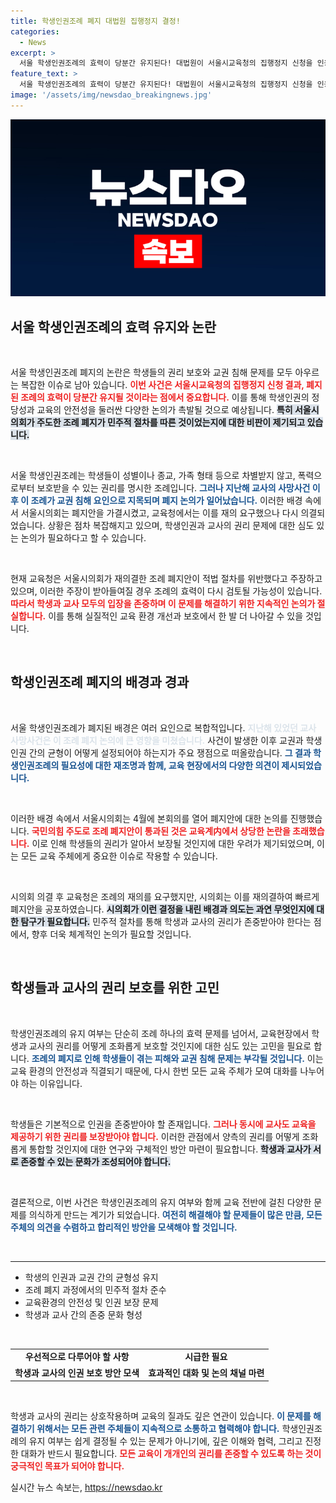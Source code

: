 ```yaml
---
title: 학생인권조례 폐지 대법원 집행정지 결정!
categories:
  - News
excerpt: >
  서울 학생인권조례의 효력이 당분간 유지된다! 대법원이 서울시교육청의 집행정지 신청을 인용하며, 조례의 운명이 큰 관심을 모은다. 차별과 폭력을 방지하기 위한 이 법안의 향후 결과는?
feature_text: >
  서울 학생인권조례의 효력이 당분간 유지된다! 대법원이 서울시교육청의 집행정지 신청을 인용하며, 조례의 운명이 큰 관심을 모은다. 차별과 폭력을 방지하기 위한 이 법안의 향후 결과는?
image: '/assets/img/newsdao_breakingnews.jpg'
---
```


<p><img src="/assets/img/newsdao_breakingnews.jpg" alt="pcversion 속보" /></p>

<h2 data-ke-size="size26">서울 학생인권조례의 효력 유지와 논란</h2>

<p data-ke-size="size16">&nbsp;</p>

<p>서울 학생인권조례 폐지의 논란은 학생들의 권리 보호와 교권 침해 문제를 모두 아우르는 복잡한 이슈로 남아 있습니다. <b><span style="color: #ee2323;">이번 사건은 서울시교육청의 집행정지 신청 결과, 폐지된 조례의 효력이 당분간 유지될 것이라는 점에서 중요합니다.</span></b> 이를 통해 학생인권의 정당성과 교육의 안전성을 둘러싼 다양한 논의가 촉발될 것으로 예상됩니다. <b><span style="background-color: #21538527;">특히 서울시의회가 주도한 조례 폐지가 민주적 절차를 따른 것이었는지에 대한 비판이 제기되고 있습니다.</span></b></p>

<p data-ke-size="size16">&nbsp;</p>

<p>서울 학생인권조례는 학생들이 성별이나 종교, 가족 형태 등으로 차별받지 않고, 폭력으로부터 보호받을 수 있는 권리를 명시한 조례입니다. <b><span style="color: #1a5490;">그러나 지난해 교사의 사망사건 이후 이 조례가 교권 침해 요인으로 지목되며 폐지 논의가 일어났습니다.</span></b> 이러한 배경 속에서 서울시의회는 폐지안을 가결시켰고, 교육청에서는 이를 재의 요구했으나 다시 의결되었습니다. 상황은 점차 복잡해지고 있으며, 학생인권과 교사의 권리 문제에 대한 심도 있는 논의가 필요하다고 할 수 있습니다.</p>

<p data-ke-size="size16">&nbsp;</p>

<p>현재 교육청은 서울시의회가 재의결한 조례 폐지안이 적법 절차를 위반했다고 주장하고 있으며, 이러한 주장이 받아들여질 경우 조례의 효력이 다시 검토될 가능성이 있습니다. <b><span style="color: #ee2323;">따라서 학생과 교사 모두의 입장을 존중하며 이 문제를 해결하기 위한 지속적인 논의가 절실합니다.</span></b> 이를 통해 실질적인 교육 환경 개선과 보호에서 한 발 더 나아갈 수 있을 것입니다.</p>

<p data-ke-size="size16">&nbsp;</p>

<h2 data-ke-size="size26">학생인권조례 폐지의 배경과 경과</h2>

<p data-ke-size="size16">&nbsp;</p>

<p>서울 학생인권조례가 폐지된 배경은 여러 요인으로 복합적입니다. <b><span style="color: #21538527;">지난해 있었던 교사 사망사건은 이 조례 폐지 논의에 큰 영향을 미쳤습니다.</span></b> 사건이 발생한 이후 교권과 학생 인권 간의 균형이 어떻게 설정되어야 하는지가 주요 쟁점으로 떠올랐습니다. <b><span style="color: #1a5490;">그 결과 학생인권조례의 필요성에 대한 재조명과 함께, 교육 현장에서의 다양한 의견이 제시되었습니다.</span></b></p>

<p data-ke-size="size16">&nbsp;</p>

<p>이러한 배경 속에서 서울시의회는 4월에 본회의를 열어 폐지안에 대한 논의를 진행했습니다. <b><span style="color: #ee2323;">국민의힘 주도로 조례 폐지안이 통과된 것은 교육계内에서 상당한 논란을 초래했습니다.</span></b> 이로 인해 학생들의 권리가 알아서 보장될 것인지에 대한 우려가 제기되었으며, 이는 모든 교육 주체에게 중요한 이슈로 작용할 수 있습니다.</p>

<p data-ke-size="size16">&nbsp;</p>

<p>시의회 의결 후 교육청은 조례의 재의를 요구했지만, 시의회는 이를 재의결하여 빠르게 폐지안을 공포하였습니다. <b><span style="background-color: #21538527;">시의회가 이런 결정을 내린 배경과 의도는 과연 무엇인지에 대한 탐구가 필요합니다.</span></b> 민주적 절차를 통해 학생과 교사의 권리가 존중받아야 한다는 점에서, 향후 더욱 체계적인 논의가 필요할 것입니다.</p>

<p data-ke-size="size16">&nbsp;</p>

<h2 data-ke-size="size26">학생들과 교사의 권리 보호를 위한 고민</h2>

<p data-ke-size="size16">&nbsp;</p>

<p>학생인권조례의 유지 여부는 단순히 조례 하나의 효력 문제를 넘어서, 교육현장에서 학생과 교사의 권리를 어떻게 조화롭게 보호할 것인지에 대한 심도 있는 고민을 필요로 합니다. <b><span style="color: #1a5490;">조례의 폐지로 인해 학생들이 겪는 피해와 교권 침해 문제는 부각될 것입니다.</span></b> 이는 교육 환경의 안전성과 직결되기 때문에, 다시 한번 모든 교육 주체가 모여 대화를 나누어야 하는 이유입니다.</p>

<p data-ke-size="size16">&nbsp;</p>

<p>학생들은 기본적으로 인권을 존중받아야 할 존재입니다. <b><span style="color: #ee2323;">그러나 동시에 교사도 교육을 제공하기 위한 권리를 보장받아야 합니다.</span></b> 이러한 관점에서 양측의 권리를 어떻게 조화롭게 통합할 것인지에 대한 연구와 구체적인 방안 마련이 필요합니다. <b><span style="background-color: #21538527;">학생과 교사가 서로 존중할 수 있는 문화가 조성되어야 합니다.</span></b></p>

<p data-ke-size="size16">&nbsp;</p>

<p>결론적으로, 이번 사건은 학생인권조례의 유지 여부와 함께 교육 전반에 걸친 다양한 문제를 의식하게 만드는 계기가 되었습니다. <b><span style="color: #1a5490;">여전히 해결해야 할 문제들이 많은 만큼, 모든 주체의 의견을 수렴하고 합리적인 방안을 모색해야 할 것입니다.</span></b> </p>

<p data-ke-size="size16">&nbsp;</p>

<hr />

<ul>
<li>학생의 인권과 교권 간의 균형성 유지</li>
<li>조례 폐지 과정에서의 민주적 절차 준수</li>
<li>교육환경의 안전성 및 인권 보장 문제</li>
<li>학생과 교사 간의 존중 문화 형성</li>
</ul>

<p data-ke-size="size16">&nbsp;</p>

<table>
<tr>
<td style="text-align: center; height: 17px;"><b>우선적으로 다루어야 할 사항</b></td>
<td style="text-align: center; height: 17px;"><b>시급한 필요</b></td>
</tr>
<tr>
<td style="text-align: center; height: 17px;"><b>학생과 교사의 인권 보호 방안 모색</b></td>
<td style="text-align: center; height: 17px;"><b>효과적인 대화 및 논의 채널 마련</b></td>
</tr>
</table>

<p data-ke-size="size16">&nbsp;</p>

<p>학생과 교사의 권리는 상호작용하며 교육의 질과도 깊은 연관이 있습니다. <b><span style="color: #1a5490;">이 문제를 해결하기 위해서는 모든 관련 주체들이 지속적으로 소통하고 협력해야 합니다.</span></b> 학생인권조례의 유지 여부는 쉽게 결정될 수 있는 문제가 아니기에, 깊은 이해와 협력, 그리고 진정한 대화가 반드시 필요합니다. <b><span style="color: #ee2323;">모든 교육이 개개인의 권리를 존중할 수 있도록 하는 것이 궁극적인 목표가 되어야 합니다.</span></b></p>
실시간 뉴스 속보는, <a href="https://newsdao.kr" rel="dofollow">https://newsdao.kr</a>


